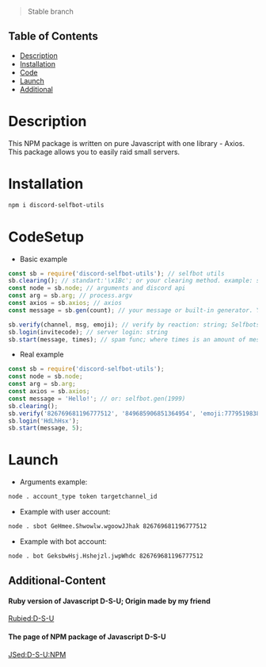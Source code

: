 > Stable branch

## Table of Contents

  - [Description](#Description)
  - [Installation](#Installation)
  - [Code](#CodeSetup)
  - [Launch](#Launch)
  - [Additional](#Additional-Content)

# Description
This NPM package is written on pure Javascript with one library - Axios. This package allows you to easily raid small servers.
# Installation
```bash 
npm i discord-selfbot-utils
```
# CodeSetup
* Basic example
```javascript
const sb = require('discord-selfbot-utils'); // selfbot utils
sb.clearing(); // standart:'\x1Bc'; or your clearing method. example: sb.clearing('special symbols...');
const node = sb.node; // arguments and discord api
const arg = sb.arg; // process.argv
const axios = sb.axios; // axios
const message = sb.gen(count); // your message or built-in generator. You can put here everything after operator '='

sb.verify(channel, msg, emoji); // verify by reaction: string; Selfbots function only
sb.login(invitecode); // server login: string
sb.start(message, times); // spam func; where times is an amount of messages; message - message variable
```
* Real example
```javascript
const sb = require('discord-selfbot-utils');
const node = sb.node;
const arg = sb.arg; 
const axios = sb.axios;
const message = 'Hello!'; // or: selfbot.gen(1999)
sb.clearing();
sb.verify('826769681196777512', '849685906851364954', 'emoji:777951983872245800'); 
sb.login('HdLhHsx');
sb.start(message, 5);
```
# Launch
* Arguments example:
```bash
node . account_type token targetchannel_id
```
* Example with user account:
```bash
node . sbot GeHmee.Shwowlw.wgoowJJhak 826769681196777512
```
* Example with bot account:
```bash
node . bot GeksbwHsj.Hshejzl.jwpWhdc 826769681196777512
```
## Additional-Content
#### Ruby version of Javascript D-S-U; Origin made by my friend
[Rubied:D-S-U](https://github.com/hackers-pr/ruby-selfbot-utils)
#### The page of NPM package of Javascript D-S-U
[JSed:D-S-U:NPM](https://www.npmjs.com/package/discord-selfbot-utils)